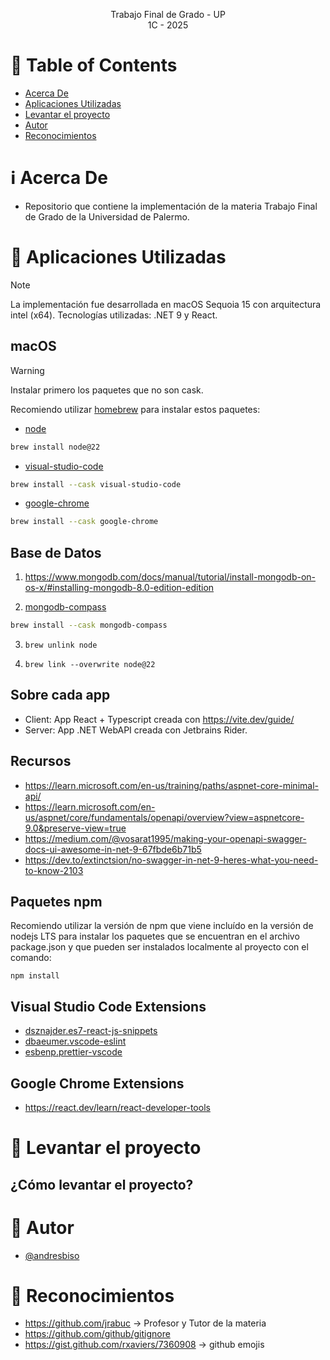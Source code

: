 <p align="center">
    Trabajo Final de Grado - UP
    <br>
    1C - 2025
    <br>
</p>

# :pencil: Table of Contents

- [Acerca De](#about)
- [Aplicaciones Utilizadas](#applications)
- [Levantar el proyecto ](#run_project)
- [Autor](#author)
- [Reconocimientos](#acknowledgement)

# :information_source: Acerca De <a name = "about"></a>

- Repositorio que contiene la implementación de la materia Trabajo Final de Grado de la Universidad de Palermo.

# :hammer: Aplicaciones Utilizadas <a name = "applications"></a>

> [!NOTE]  
> La implementación fue desarrollada en macOS Sequoia 15 con arquitectura intel (x64).
> Tecnologías utilizadas: .NET 9 y React.

## macOS

> [!WARNING]  
> Instalar primero los paquetes que no son cask.

Recomiendo utilizar [homebrew](https://brew.sh/) para instalar estos paquetes:

- [node](https://formulae.brew.sh/formula/node@22)

```bash
brew install node@22
```

- [visual-studio-code](https://formulae.brew.sh/cask/visual-studio-code#default)

```bash
brew install --cask visual-studio-code
```

- [google-chrome](https://formulae.brew.sh/cask/google-chrome#default)

```bash
brew install --cask google-chrome
```

## Base de Datos

1. https://www.mongodb.com/docs/manual/tutorial/install-mongodb-on-os-x/#installing-mongodb-8.0-edition-edition

2. [mongodb-compass](https://formulae.brew.sh/cask/mongodb-compass#default)

```bash
brew install --cask mongodb-compass
```

3. `brew unlink node`

4. `brew link --overwrite node@22`

## Sobre cada app

- Client: App React + Typescript creada con https://vite.dev/guide/
- Server: App .NET WebAPI creada con Jetbrains Rider.

## Recursos

- https://learn.microsoft.com/en-us/training/paths/aspnet-core-minimal-api/
- https://learn.microsoft.com/en-us/aspnet/core/fundamentals/openapi/overview?view=aspnetcore-9.0&preserve-view=true
- https://medium.com/@vosarat1995/making-your-openapi-swagger-docs-ui-awesome-in-net-9-67fbde6b71b5
- https://dev.to/extinctsion/no-swagger-in-net-9-heres-what-you-need-to-know-2103

## Paquetes npm

Recomiendo utilizar la versión de npm que viene incluído en la versión de nodejs LTS para instalar los paquetes que se encuentran en el archivo package.json y que pueden ser instalados localmente al proyecto con el comando:

```
npm install
```

## Visual Studio Code Extensions

- [dsznajder.es7-react-js-snippets](https://marketplace.visualstudio.com/items?itemName=dsznajder.es7-react-js-snippets)
- [dbaeumer.vscode-eslint](https://marketplace.visualstudio.com/items?itemName=dbaeumer.vscode-eslint)
- [esbenp.prettier-vscode](https://marketplace.visualstudio.com/items?itemName=esbenp.prettier-vscode)

## Google Chrome Extensions

- https://react.dev/learn/react-developer-tools

# :hammer: Levantar el proyecto <a name = "run_project"></a>

## ¿Cómo levantar el proyecto?

# :speech_balloon: Autor <a name = "author"></a>

- [@andresbiso](https://github.com/andresbiso)

# :tada: Reconocimientos <a name = "acknowledgement"></a>

- https://github.com/jrabuc -> Profesor y Tutor de la materia
- https://github.com/github/gitignore
- https://gist.github.com/rxaviers/7360908 -> github emojis
